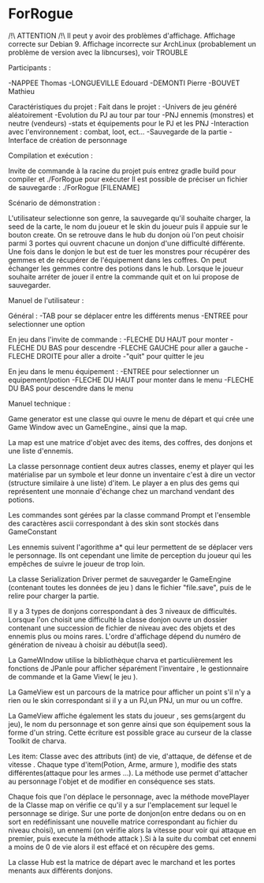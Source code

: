 # ForRogue

/!\ ATTENTION /!\\
Il peut y avoir des problèmes d'affichage.
Affichage correcte sur Debian 9.
Affichage incorrecte sur ArchLinux (probablement un problème de version avec la libncurses), voir TROUBLE

Participants :

-NAPPEE Thomas
-LONGUEVILLE Edouard
-DEMONTI Pierre
-BOUVET Mathieu


Caractéristiques du projet :
Fait dans le projet :
-Univers de jeu généré aléatoirement
-Evolution du PJ au tour par tour
-PNJ ennemis (monstres) et neutre (vendeurs)
-stats et équipements pour le PJ et les PNJ
-Interaction avec l'environnement : combat, loot, ect...
-Sauvegarde de la partie
-Interface de création de personnage


Compilation et exécution :

Invite de commande à la racine du projet puis entrez gradle build pour compiler et ./ForRogue pour exécuter
Il est possible de préciser un fichier de sauvegarde : ./ForRogue [FILENAME]

Scénario de démonstration :

L'utilisateur selectionne son genre, la sauvegarde qu'il souhaite charger, la seed de la carte, le nom du joueur et
le skin du joueur puis il appuie sur le bouton create.
On se retrouve dans le hub du donjon où l'on peut choisir parmi 3 portes qui ouvrent chacune un donjon d'une difficulté
différente. Une fois dans le donjon le but est de tuer les monstres pour récupérer des gemmes et de récupérer de
l'équipement dans les coffres. On peut échanger les gemmes contre des potions dans le hub.
Lorsque le joueur souhaite arréter de jouer il entre la commande quit et on lui propose de sauvegarder.


Manuel de l'utilisateur :

Général :
-TAB pour se déplacer entre les différents menus
-ENTREE pour selectionner une option

En jeu dans l'invite de commande :
-FLECHE DU HAUT pour monter
-FLECHE DU BAS pour descendre
-FLECHE GAUCHE pour aller a gauche
-FLECHE DROITE pour aller a droite
-"quit" pour quitter le jeu

En jeu dans le menu équipement :
-ENTREE pour selectionner un equipement/potion
-FLECHE DU HAUT pour monter dans le menu
-FLECHE DU BAS pour descendre dans le menu


Manuel technique :

Game generator est une classe qui ouvre le menu de départ et qui crée une Game Window avec un GameEngine., ainsi que
la map.

La map est une matrice d'objet avec des items, des coffres, des donjons et une liste d'ennemis.

La classe personnage contient deux autres classes, enemy et player qui les matérialise par un symbole et leur donne
un inventaire c'est à dire un vector (structure similaire à une liste) d'item. Le player a en plus des gems qui
représentent une monnaie d'échange chez un marchand vendant des potions.

Les commandes sont gérées par la classe command Prompt et l'ensemble des caractères ascii correspondant à des skin
sont stockés dans GameConstant

Les ennemis suivent l'agorithme a* qui leur permettent de se déplacer vers le personnage. Ils ont cependant une limite
de perception du joueur qui les empêches de suivre le joueur de trop loin.

La classe Serialization Driver permet de sauvegarder le GameEngine (contenant toutes les données de jeu ) dans le
fichier "file.save", puis de le relire pour charger la partie.

Il y a 3 types de donjons correspondant à des 3 niveaux de difficultés. Lorsque l'on choisit une difficulté la classe
donjon ouvre un dossier contenant une succession de fichier de niveau avec des objets et des ennemis plus ou moins rares.
L'ordre d'affichage dépend du numéro de génération de niveau à choisir au début(la seed).

La GameWIndow utilise la bibliothèque charva et particulièrement les fonctions de JPanle pour afficher séparément
l'inventaire , le gestionnaire de commande et la Game View( le jeu ).

La GameView est un parcours de la matrice pour afficher un point s'il n'y a rien ou le skin correspondant si il y a
un PJ,un PNJ, un mur ou un coffre.

La GameView affiche également les stats du joueur , ses gems(argent du jeu), le nom du personnage et son genre ainsi
que son équipement sous la forme d'un string. Cette écriture est possible grace au curseur de la classe Toolkit
de charva.

Les item: Classe avec des attributs (int) de vie, d'attaque, de défense et de vitesse . Chaque type d'item(Potion,
Arme, armure ), modifie des stats différentes(attaque pour les armes ...). La méthode use permet d'attacher au
personnage l'objet et de modifier en conséquence ses stats.

Chaque fois que l'on déplace le personnage, avec la méthode movePlayer de la Classe map on vérifie ce qu'il y a sur
l'emplacement sur lequel le personnage se dirige. Sur une porte de donjon(on entre dedans ou on en sort en redéfinissant
une nouvelle matrice correspondant au fichier du niveau choisi), un ennemi (on vérifie alors la vitesse pour voir qui
attaque en premier, puis execute la méthode attack ).Si à la suite du combat cet ennemi a moins de 0 de vie alors  il
est effacé et on récupère des gems.

La classe Hub est la matrice de départ avec le marchand et les portes menants aux différents donjons.
